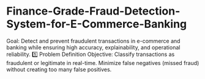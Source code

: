# Finance-Grade-Fraud-Detection-System-for-E-Commerce-Banking
Goal: Detect and prevent fraudulent transactions in e-commerce and banking while ensuring high accuracy, explainability, and operational reliability.  1️⃣ Problem Definition  Objective:  Classify transactions as fraudulent or legitimate in real-time.  Minimize false negatives (missed fraud) without creating too many false positives.
